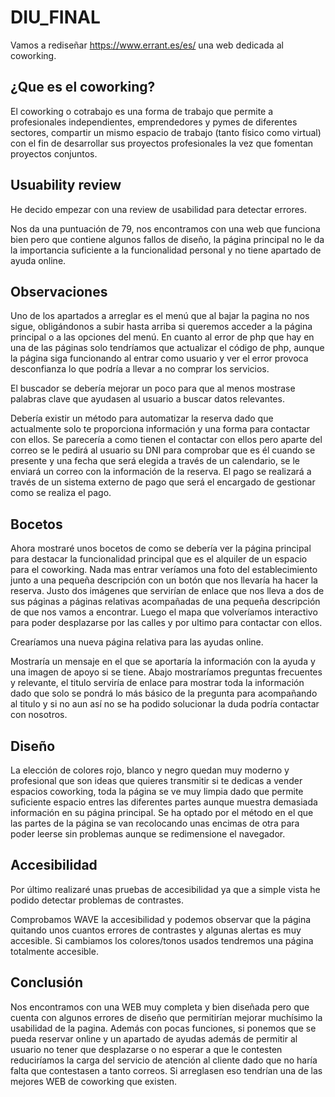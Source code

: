 # DIU_FINAL

Vamos a rediseñar https://www.errant.es/es/  una web dedicada al coworking.

## ¿Que es el coworking?
El coworking o cotrabajo es una forma de trabajo que permite a profesionales independientes, emprendedores y pymes de diferentes sectores, compartir un mismo espacio de trabajo (tanto físico como virtual) con el fin de desarrollar sus proyectos profesionales la vez que fomentan proyectos conjuntos. 


## Usuability review
He decido empezar con una review de usabilidad para detectar errores. 

Nos da una puntuación de 79, nos encontramos con una web que funciona bien pero que contiene algunos fallos de diseño, la página principal no le da la importancia suficiente a la funcionalidad personal y no tiene apartado de ayuda online.

## Observaciones
Uno de los apartados a arreglar es el menú que al bajar la pagina no nos sigue, obligándonos a subir hasta arriba si queremos acceder a la página principal o a las opciones del menú. En cuanto al error de php que hay en una de las páginas solo tendríamos que actualizar el código de php, aunque la página siga funcionando al entrar como usuario y ver el error provoca desconfianza lo que podría a llevar a no comprar los servicios.

El buscador se debería mejorar un poco para que al menos mostrase palabras clave que ayudasen al usuario a buscar datos relevantes.

Debería existir un método para automatizar la reserva dado que actualmente solo te proporciona información y una forma para contactar con ellos. Se parecería a como tienen el contactar con ellos pero aparte del correo se le pedirá al usuario su DNI para comprobar que es él cuando se presente y una fecha que será elegida a través de un calendario, se le enviará un correo con la información de la reserva. El pago se realizará a través de un sistema externo de pago que será el encargado de gestionar como se realiza el pago.

## Bocetos
Ahora mostraré unos bocetos de como se debería ver la página principal para destacar la funcionalidad principal que es el alquiler de un espacio para el coworking.
Nada mas entrar veríamos una foto del establecimiento junto a una pequeña descripción con un botón que nos llevaría ha hacer la reserva. Justo dos imágenes que servirían de enlace que nos lleva a dos de sus páginas a páginas relativas acompañadas de una pequeña descripción de  que nos vamos a encontrar. Luego el mapa que volveríamos interactivo para poder desplazarse por las calles y por ultimo para contactar con ellos.


Crearíamos una nueva página relativa para las ayudas online.

Mostraría un mensaje en el que se aportaría la información con la ayuda y una imagen de apoyo si se tiene. Abajo mostraríamos preguntas frecuentes y relevante, el titulo serviría de enlace para mostrar toda la información dado que solo se pondrá lo más básico de la pregunta para acompañando al titulo  y si no aun así no se ha podido solucionar la duda podría contactar con nosotros.

## Diseño
La elección de colores rojo, blanco y negro quedan muy moderno y profesional que son ideas que quieres transmitir si te dedicas a vender espacios coworking, toda la página se ve muy limpia dado que permite suficiente espacio entres las diferentes partes aunque muestra demasiada información en su página principal. Se ha optado por el método en el que las partes de la página se van recolocando unas encimas de otra para poder leerse sin problemas aunque se redimensione el navegador.


## Accesibilidad
Por último realizaré unas pruebas de accesibilidad ya que a simple vista he podido detectar problemas de contrastes.

Comprobamos WAVE la accesibilidad  y podemos observar que la página quitando unos cuantos errores de contrastes y algunas alertas es muy accesible. Si cambiamos los colores/tonos usados tendremos una página totalmente accesible.


## Conclusión
Nos encontramos con una WEB muy completa y bien diseñada pero que cuenta con algunos errores de diseño que permitirían mejorar muchísimo la usabilidad de la pagina. Además con pocas funciones, si ponemos que se pueda reservar online y un apartado de ayudas además de permitir al usuario no tener que desplazarse o no esperar a que le contesten reduciríamos la carga del servicio de atención al cliente dado que no haría falta que contestasen a tanto correos. Si arreglasen eso tendrían una de las mejores WEB de coworking que existen.
